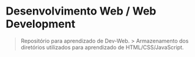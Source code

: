 # Desenvolvimento Web / Web Development

  > Repositório para aprendizado de Dev-Web.
    > Armazenamento dos diretórios utilizados para aprendizado de HTML/CSS/JavaScript.
    
